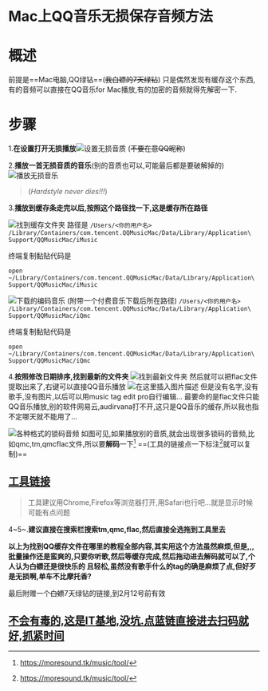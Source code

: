 # Mac上QQ音乐无损保存音频方法



# 概述

前提是==Mac电脑,QQ绿钻==(~~我白嫖的7天绿钻~~)
只是偶然发现有缓存这个东西,有的音频可以直接在QQ音乐for Mac播放,有的加密的音频就得先解密一下.

#  步骤
1.**在设置打开无损播放**![设置无损音质](https://img-blog.csdnimg.cn/20200209200631844.png?x-oss-process=image/watermark,type_ZmFuZ3poZW5naGVpdGk,shadow_10,text_aHR0cHM6Ly9ibG9nLmNzZG4ubmV0L0ludmluY2libGVNdXJQSHk=,size_16,color_FFFFFF,t_70)
(~~不要在意QQ昵称~~)

 2.**播放一首无损音质的音乐**(别的音质也可以,可能最后都是要破解掉的)![播放无损音乐](https://img-blog.csdnimg.cn/2020020920115890.png?x-oss-process=image/watermark,type_ZmFuZ3poZW5naGVpdGk,shadow_10,text_aHR0cHM6Ly9ibG9nLmNzZG4ubmV0L0ludmluY2libGVNdXJQSHk=,size_16,color_FFFFFF,t_70)
>(*Hardstyle never dies!!!*)

 3.**播放到缓存条走完以后,按照这个路径找一下,这是缓存所在路径**
 
 ![找到缓存文件夹](https://img-blog.csdnimg.cn/20200209201811978.png)
 路径是
 `/Users/<你的用户名>
 /Library/Containers/com.tencent.QQMusicMac/Data/Library/Application\ Support/QQMusicMac/iMusic`
 
 终端复制黏贴代码是
 
```
open ~/Library/Containers/com.tencent.QQMusicMac/Data/Library/Application\ Support/QQMusicMac/iMusic
```
![下载的编码音乐](https://img-blog.csdnimg.cn/20200209201035662.png)
(附带一个付费音乐下载后所在路径)
`/Users/<你的用户名>
/Library/Containers/com.tencent.QQMusicMac/Data/Library/Application\ Support/QQMusicMac/iQmc`

终端复制黏贴代码是

```
open ~/Library/Containers/com.tencent.QQMusicMac/Data/Library/Application\ Support/QQMusicMac/iQmc
```

4.**按照修改日期排序,找到最新的文件夹**
![找到最新文件夹](https://img-blog.csdnimg.cn/20200209203722152.png?x-oss-process=image/watermark,type_ZmFuZ3poZW5naGVpdGk,shadow_10,text_aHR0cHM6Ly9ibG9nLmNzZG4ubmV0L0ludmluY2libGVNdXJQSHk=,size_16,color_FFFFFF,t_70)
然后就可以把flac文件提取出来了,右键可以直接QQ音乐播放
![在这里插入图片描述](https://img-blog.csdnimg.cn/20200209203901170.png?x-oss-process=image/watermark,type_ZmFuZ3poZW5naGVpdGk,shadow_10,text_aHR0cHM6Ly9ibG9nLmNzZG4ubmV0L0ludmluY2libGVNdXJQSHk=,size_16,color_FFFFFF,t_70)
但是没有名字,没有歌手,没有图片,以后可以用music tag edit pro自行编辑...
最要命的是flac文件只能QQ音乐播放,别的软件网易云,audirvana打不开,这只是QQ音乐的缓存,所以我也指不定哪天就不能用了...

![各种格式的锁码音频](https://img-blog.csdnimg.cn/20200209204527331.png)
如图可见,如果播放别的音质,就会出现很多锁码的音频,比如qmc,tm,qmcflac文件,所以要**解码**一下[^1] 
==(工具的链接点一下标注[^1]就可以复制)==
 ## [工具链接](https://moresound.tk/music/tool/)
>工具建议用Chrome,Firefox等浏览器打开,用Safari也行吧...就是显示时候可能有点问题

4~5~.**建议直接在搜索栏搜索tm,qmc,flac,然后直接全选拖到工具里去**

**以上为找到QQ缓存文件在哪里的教程全部内容,其实用这个方法虽然麻烦,但是,,,批量操作还是蛮爽的,只要你听歌,然后等缓存完成,然后拖动进去解码就可以了,个人认为~~白嫖~~还是很快乐的
且轻松,虽然没有歌手什么的tag的确是麻烦了点,但好歹是无损啊,单车不比摩托香?**

最后附赠一个~~白嫖~~7天绿钻的链接,到2月12号前有效
## [不会有毒的,这是IT基地,没坑.点蓝链直接进去扫码就好,抓紧时间](https://url.cn/5w6GcAO)
[^1]:https://moresound.tk/music/tool/
